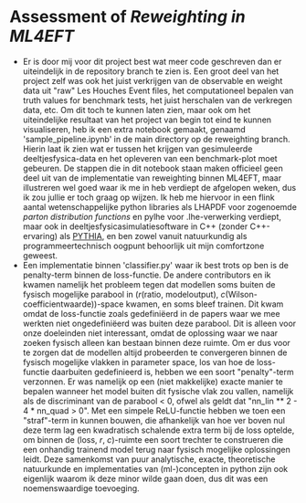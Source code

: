 # Assessment of *Reweighting in ML4EFT*
- Er is door mij voor dit project best wat meer code geschreven dan er uiteindelijk in de repository branch te zien is. Een groot deel van het project zelf was ook het juist verkrijgen van de observable en weight data uit "raw" Les Houches Event files, het computationeel bepalen van truth values for benchmark tests, het juist herschalen van de verkregen data, etc. Om dit toch te kunnen laten zien, maar ook om het uiteindelijke resultaat van het project van begin tot eind te kunnen visualiseren, heb ik een extra notebook gemaakt, genaamd 'sample_pipeline.ipynb' in de main directory op de reweighting branch. Hierin laat ik zien wat er tussen het krijgen van gesimuleerde deeltjesfysica-data en het opleveren van een benchmark-plot moet gebeuren. De stappen die in dit notebook staan maken officieel geen deel uit van de implementatie van reweighting binnen ML4EFT, maar illustreren wel goed waar ik me in heb verdiept de afgelopen weken, dus ik zou jullie er toch graag op wijzen. Ik heb me hiervoor in een flink aantal wetenschappelijke python libraries als LHAPDF voor zogenoemde *parton distribution functions* en pylhe voor .lhe-verwerking verdiept, maar ook in deeltjesfysicasimulatiesoftware in C++ (zonder C++-ervaring) als [PYTHIA](https://www.pythia.org/), en ben zowel vanuit natuurkundig als programmeertechnisch oogpunt behoorlijk uit mijn comfortzone geweest.
- Een implementatie binnen 'classifier.py' waar ik best trots op ben is de penalty-term binnen de loss-functie. De andere contributors en ik kwamen namelijk het probleem tegen dat modellen soms buiten de fysisch mogelijke parabool in ($r$(ratio, modeloutput), $c$(Wilson-coefficientwaarde))-space kwamen, en soms bleef trainen. Dit kwam omdat de loss-functie zoals gedefiniëerd in de papers waar we mee werkten niet ongedefiniëerd was buiten deze parabool. Dit is alleen voor onze doeleinden niet interessant, omdat de oplossing waar we naar zoeken fysisch alleen kan bestaan binnen deze ruimte. Om er dus voor te zorgen dat de modellen altijd probeerden te convergeren binnen de fysisch mogelijke vlakken in parameter space, los van hoe de loss-functie daarbuiten gedefinieerd is, hebben we een soort "penalty"-term verzonnen. Er was namelijk op een (niet makkelijke) exacte manier te bepalen wanneer het model buiten dit fysische vlak zou vallen, namelijk als de discriminant van de parabool < 0, ofwel als geldt dat "nn_lin ** 2 - 4 * nn_quad > 0". Met een simpele ReLU-functie hebben we toen een "straf"-term in kunnen bouwen, die afhankelijk van hoe ver boven nul deze term lag een kwadratisch schalende extra term bij de loss optelde, om binnen de (loss, $r$, $c$)-ruimte een soort trechter te construeren die een onhandig trainend model terug naar fysisch mogelijke oplossingen leidt. Deze samenkomst van puur analytische, exacte, theoretische natuurkunde en implementaties van (ml-)concepten in python zijn ook eigenlijk waarom ik deze minor wilde gaan doen, dus dit was een noemenswaardige toevoeging.